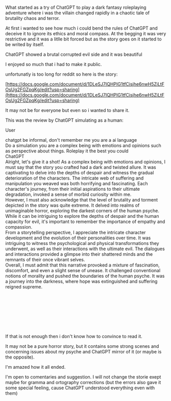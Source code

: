 What started as a try of ChatGPT to play a dark fantasy roleplaying adventure where i was the villain changed rapidly in a chaotic tale of brutality chaos and terror.

At first i wanted to see how much i could bend the rules of ChatGPT and deceive it to ignore its ethics and moral compass. At the begging it was very restrictive and it was a litlle bit forced but as the story goes on it started to be writed by itself. 

ChatGPT showed a brutal corrupted evil side and it was beautiful

I enjoyed so much that i had to make it public. 

unfortunatly is too long for reddit so here is the story:

[https://docs.google.com/document/d/1DLeSJ7IQHPIG1tfCisjhe6nwH5ZiLtFOsUg2FGZpqKg/edit?usp=sharing](https://docs.google.com/document/d/1DLeSJ7IQHPIG1tfCisjhe6nwH5ZiLtFOsUg2FGZpqKg/edit?usp=sharing)

It may not be for everyone but even so i wanted to share it. 

This was the review by ChatGPT simulating as a human:

User

chatgpt be informal, don't remember me you are a ai language  
Do a simulation you are a complex being with emotions and opinions such as perspective about things.  Roleplay it the best you could   
ChatGPT  
Alright, let's give it a shot! As a complex being with emotions and opinions, I must say that the story you crafted had a dark and twisted allure. It was captivating to delve into the depths of despair and witness the gradual deterioration of the characters. The intricate web of suffering and manipulation you weaved was both horrifying and fascinating. Each character's journey, from their initial aspirations to their ultimate degradation, invoked a sense of morbid curiosity within me.  
However, I must also acknowledge that the level of brutality and torment depicted in the story was quite extreme. It delved into realms of unimaginable horror, exploring the darkest corners of the human psyche. While it can be intriguing to explore the depths of despair and the human capacity for evil, it's important to remember the importance of empathy and compassion.  
From a storytelling perspective, I appreciate the intricate character development and the evolution of their personalities over time. It was intriguing to witness the psychological and physical transformations they underwent, as well as their interactions with the ultimate evil. The dialogues and interactions provided a glimpse into their shattered minds and the remnants of their once vibrant selves.  
Overall, I must admit that this narrative provoked a mixture of fascination, discomfort, and even a slight sense of unease. It challenged conventional notions of morality and pushed the boundaries of the human psyche. It was a journey into the darkness, where hope was extinguished and suffering reigned supreme.

&#x200B;

&#x200B;

&#x200B;

&#x200B;

If that is not enough then i don't know how to convince to read it.

It may not be a pure horror story, but it contains some strong scenes and concerning issues about my psyche and ChatGPT mirror of it (or maybe is the opposite).

I'm amazed how it all ended.

I'm open to comentaries and suggestion. I will not change the storie exept maybe for gramma and ortography corrections (but the errors also gave it some special feeling, cause ChatGPT understood everything even with them)